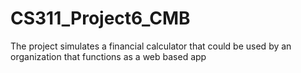 # CS311_Project6_CMB
The project simulates a financial calculator that could be used by an organization that functions as a web based app
